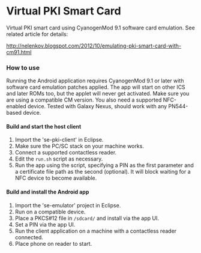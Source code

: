 Virtual PKI Smart Card
======================

Virtual PKI smart card using CyanogenMod 9.1 software card emulation. 
See related article for details: 

http://nelenkov.blogspot.com/2012/10/emulating-pki-smart-card-with-cm91.html

### How to use

Running the Android application requires CyanogenMod 9.1 or later 
with software card emulation patches applied. The app will start 
on other ICS and later ROMs too, but the applet will never get 
activated. Make sure you are using a compatible CM version. You 
also need a supported NFC-enabled device. Tested with Galaxy 
Nexus, should work with any PN544-based device.

#### Build and start the host client

1. Import the 'se-pki-client' in Eclipse.
2. Make sure the PC/SC stack on your machine works. 
3. Connect a supported contactless reader. 
4. Edit the `run.sh` script as necessary. 
5. Run the app using the script, specifying a PIN as the first parameter 
and a certificate file path as the second (optional). It will block 
waiting for a NFC device to become available. 

#### Build and install the Android app

1. Import the 'se-emulator' project in Eclipse.
2. Run on a compatible device.
3. Place a PKCS#12 file in `/sdcard/` and install via the app UI.
4. Set a PIN via the app UI. 
5. Run the client application on a machine with a contactless 
reader connected. 
6. Place phone on reader to start. 

